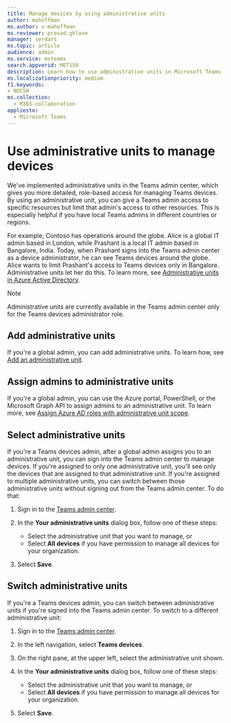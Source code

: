 ```yaml
---
title: Manage devices by using administrative units
author: mahoffman
ms.author: v-mahoffman
ms.reviewer: prasad.ghlove
manager: serdars
ms.topic: article
audience: admin
ms.service: msteams
search.appverid: MET150
description: Learn how to use administrative units in Microsoft Teams
ms.localizationpriority: medium
f1.keywords:
- NOCSH
ms.collection: 
  - M365-collaboration
appliesto: 
  - Microsoft Teams
---
```


# Use administrative units to manage devices

We've implemented administrative units in the Teams admin center, which gives you more detailed, role-based access for managing Teams devices. By using an administrative unit, you can give a Teams admin access to specific resources but limit that admin's access to other resources. This is especially helpful if you have local Teams admins in different countries or regions.

For example, Contoso has operations around the globe. Alice is a global IT admin based in London, while Prashant is a local IT admin based in Bangalore, India. Today, when Prashant signs into the Teams admin center as a device administrator, he can see Teams devices around the globe. Alice wants to limit Prashant's access to Teams devices only in Bangalore. Administrative units let her do this. To learn more, see [Administrative units in Azure Active Directory](https://docs.microsoft.com/azure/active-directory/roles/administrative-units).

> [!NOTE]
> Administrative units are currently available in the Teams admin center only for the Teams devices administrator role.

## Add administrative units

If you're a global admin, you can add administrative units. To learn how, see [Add an administrative unit](https://docs.microsoft.com/azure/active-directory/roles/admin-units-manage#add-an-administrative-unit).

## Assign admins to administrative units

If you're a global admin, you can use the Azure portal, PowerShell, or the Microsoft Graph API to assign admins to an administrative unit. To learn more, see [Assign Azure AD roles with administrative unit scope](https://docs.microsoft.com/azure/active-directory/roles/admin-units-assign-roles).

## Select administrative units

If you're a Teams devices admin, after a global admin assigns you to an administrative unit, you can sign into the Teams admin center to manage devices. If you're assigned to only one administrative unit, you'll see only the devices that are assigned to that administrative unit. If you're assigned to multiple administrative units, you can switch between those administrative units without signing out from the Teams admin center. To do that:

1. Sign in to the [Teams admin center](https://admin.teams.microsoft.com/).

2. In the **Your administrative units** dialog box, follow one of these steps:
    - Select the administrative unit that you want to manage, or 
    - Select **All devices** if you have permission to manage all devices for your organization.

3. Select **Save**.

## Switch administrative units

If you're a Teams devices admin, you can switch between administrative units if you're signed into the Teams admin center. To switch to a different administrative unit:

1. Sign in to the [Teams admin center](https://admin.teams.microsoft.com/).

2. In the left navigation, select **Teams devices**.

3. On the right pane, at the upper left, select the administrative unit shown.

4. In the **Your administrative units** dialog box, follow one of these steps:
    - Select the administrative unit that you want to manage, or 
    - Select **All devices** if you have permission to manage all devices for your organization.

5. Select **Save**.